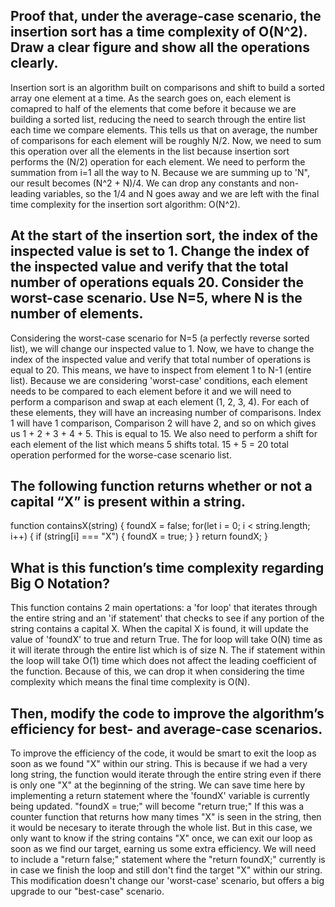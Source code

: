 ## Proof that, under the average-case scenario, the insertion sort has a time complexity of O(N^2). Draw a clear figure and show all the operations clearly.
Insertion sort is an algorithm built on comparisons and shift to build a sorted array one element at a time. As the search goes on, each element is comapred to half of the elements that come before it because we are building a sorted list, reducing the need to search through the entire list each time we compare elements. This tells us that on average, the number of comparisons for each element will be roughly N/2. Now, we need to sum this operation over all the elements in the list because insertion sort performs the (N/2) operation for each element. We need to perform the summation from i=1 all the way to N. Because we are summing up to 'N", our result becomes (N^2 + N)/4. We can drop any constants and non-leading variables, so the 1/4 and N goes away and we are left with the final time complexity for the insertion sort algorithm: O(N^2).

## At the start of the insertion sort, the index of the inspected value is set to 1. Change the index of the inspected value and verify that the total number of operations equals 20. Consider the worst-case scenario. Use N=5, where N is the number of elements.
Considering the worst-case scenario for N=5 (a perfectly reverse sorted list), we will change our inspected value to 1. Now, we have to change the index of the inspected value and verify that total number of operations is equal to 20. This means, we have to inspect from element 1 to N-1 (entire list). Because we are considering 'worst-case' conditions, each element needs to be compared to each element before it and we will need to perform a comparison and swap at each element (1, 2, 3, 4). For each of these elements, they will have an increasing number of comparisons. Index 1 will have 1 comparison, Comparison 2 will have 2, and so on which gives us 1 + 2 + 3 + 4 + 5. This is equal to 15. We also need to perform a shift for each element of the list which means 5 shifts total. 15 + 5 = 20 total operation performed for the worse-case scenario list. 

## The following function returns whether or not a capital “X” is present within a string.
function containsX(string) {
	foundX = false;
	for(let i = 0; i < string.length; i++) { 
		if (string[i] === "X") {
			foundX = true; 
		}
	}
	return foundX; 
}

## What is this function’s time complexity regarding Big O Notation?
This function contains 2 main opertations: a 'for loop' that iterates through the entire string and an 'if statement' that checks to see if any portion of the string contains a capital X. When the capital X is found, it will update the value of 'foundX' to true and return True. The for loop will take O(N) time as it will iterate through the entire list which is of size N. The if statement within the loop will take O(1) time which does not affect the leading coefficient of the function. Because of this, we can drop it when considering the time complexity which means the final time complexity is O(N).

## Then, modify the code to improve the algorithm’s efficiency for best- and average-case scenarios.
To improve the efficiency of the code, it would be smart to exit the loop as soon as we found "X" within our string. This is because if we had a very long string, the function would iterate through the entire string even if there is only one "X" at the beginning of the string. We can save time here by implementing a return statement where the 'foundX' variable is currently being updated. "foundX = true;" will become "return true;" If this was a counter function that returns how many times "X" is seen in the string, then it would be necesary to iterate through the whole list. But in this case, we only want to know if the string contains "X" once, we can exit our loop as soon as we find our target, earning us some extra efficiency. We will need to include a "return false;" statement where the "return foundX;" currently is in case we finish the loop and still don't find the target "X" within our string. This modification doesn't change our 'worst-case' scenario, but offers a big upgrade to our "best-case" scenario.
